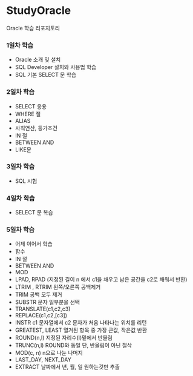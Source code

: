 # StudyOracle
Oracle 학습 리포지토리

### 1일차 학습
- Oracle 소개 및 설치
- SQL Developer 설치와 사용법 학습
- SQL 기본 SELECT 문 학습

### 2일차 학습
- SELECT 응용
- WHERE 절
- ALIAS
- 사칙연산, 등가조건
- IN 절
- BETWEEN AND
- LIKE문

### 3일차 학습
- SQL 시험
 
### 4일차 학습
- SELECT 문 복습

### 5일차 학습
- 어제 이어서 학습
- 함수  
 - IN 절
 - BETWEEN AND 
 - MOD
 - LPAD, RPAD (지정된 길이 n 에서  c1을 채우고 남은 공간을 c2로 채워서 반환)
 - LTRIM , RTRIM 왼쪽/오른쪽 공백제거 
 - TRIM 공백 모두 제거 
 - SUBSTR 문자 일부분을 선택
 - TRANSLATE(c1,c2,c3)
 - REPLACE(c1,c2,[c3])
 - INSTR c1 문자열에서 c2 문자가 처음 나타나는 위치를 리턴
 - GREATEST, LEAST 열거된 항목 중 가장 큰값, 작은값 반환
 - ROUND(n,l) 지정된 자리수(l)밑에서 반올림
 - TRUNC(n,l) ROUND와 동일 단, 반올림이 아닌 절삭
 - MOD(c, n) n으로 나눈 나머지 
 - LAST_DAY, NEXT_DAY
 - EXTRACT 날짜에서 년, 월, 일 원하는것만 추출

